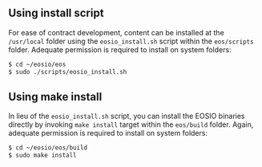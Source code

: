 
## Using install script

For ease of contract development, content can be installed at the `/usr/local` folder using the `eosio_install.sh` script within the `eos/scripts` folder. Adequate permission is required to install on system folders:

```sh
$ cd ~/eosio/eos
$ sudo ./scripts/eosio_install.sh
```

## Using make install

In lieu of the `eosio_install.sh` script, you can install the EOSIO binaries directly by invoking `make install` target within the `eos/build` folder. Again, adequate permission is required to install on system folders:

```sh
$ cd ~/eosio/eos/build
$ sudo make install
```
